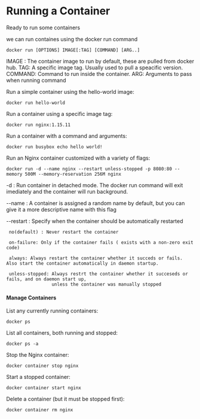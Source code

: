 Running a Container
==================

Ready to run some containers

we can run containes using the docker run command
  ```
  docker run [OPTIONS] IMAGE[:TAG] [COMMAND] [ARG..]
  ```
  IMAGE :  The container image to run by default, these are pulled from docker hub.
  TAG: A specific image tag. Usually used to pull a speacific version.
  COMMAND: Command to run inside the container.
  ARG: Arguments to pass when running command
  
  
Run a simple container using the hello-world image:
  ```
  docker run hello-world
  ```
  
Run a container using a specific image tag:
  ```
  docker run nginx:1.15.11
  ```
Run a container with a command and arguments:
  ```
  docker run busybox echo hello world!
  ```

Run an Nginx container customized with a variety of flags:
  ```
  docker run -d --name nginx --restart unless-stopped -p 8080:80 --memory 500M --memory-reservation 256M nginx
  ```
  -d : Run container in detached mode. The docker run command will exit imediately and the container will run background.
  
  --name : A container is assigned a random name by default, but you can give it a more descriptive name with this flag
  
  --restart : Specify when the container should be automatically restarted  
     
     no(default) : Never restart the container
     
     on-failure: Only if the container fails ( exists with a non-zero exit code)
     
     always: Always restart the container whether it succeds or fails. Also start the container automatically in daemon startup.
     
     unless-stopped: Always restrt the container whether it succeseds or fails, and on daemon start up, 
                     unless the container was manually stopped


#### Manage Containers ####

List any currently running containers:
  ```
  docker ps
  ```

List all containers, both running and stopped:
  ```
  docker ps -a
  ```

Stop the Nginx container:
  ```
  docker container stop nginx
  ```

Start a stopped container:
  ```
  docker container start nginx
  ```

Delete a container (but it must be stopped first):
  ```
  docker container rm nginx
  ```
